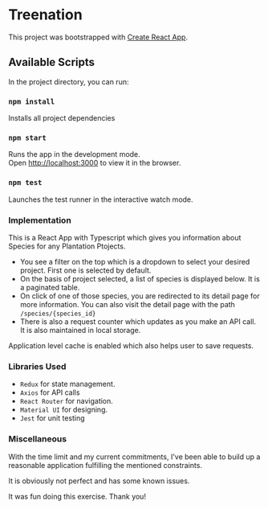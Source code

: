 # Treenation

This project was bootstrapped with [Create React App](https://github.com/facebook/create-react-app).

## Available Scripts

In the project directory, you can run:

### `npm install`

Installs all project dependencies

### `npm start`

Runs the app in the development mode.\
Open [http://localhost:3000](http://localhost:3000) to view it in the browser.

### `npm test`

Launches the test runner in the interactive watch mode.

### Implementation

This is a React App with Typescript which gives you information about Species for any Plantation Ptojects.

- You see a filter on the top which is a dropdown to select your desired project. First one is selected by default.
- On the basis of project selected, a list of species is displayed below. It is a paginated table.
- On click of one of those species, you are redirected to its detail page for more information. You can also visit the detail page with the path `/species/{species_id}`
- There is also a request counter which updates as you make an API call. It is also maintained in local storage.

Application level cache is enabled which also helps user to save requests.

### Libraries Used

- `Redux` for state management.
- `Axios` for API calls
- `React Router` for navigation.
- `Material UI` for designing.
- `Jest` for unit testing

### Miscellaneous

With the time limit and my current commitments, I've been able to build up a reasonable application fulfilling the mentioned constraints.

It is obviously not perfect and has some known issues.

It was fun doing this exercise. Thank you!